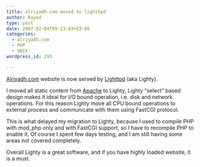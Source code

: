 ```yaml
---
title: alriyadh.com moved to lighttpd
author: Rayed
type: post
date: 2007-02-04T09:23:03+03:00
categories:
  - alriyadh.com
  - PHP
  - UNIX
wordpress_id: 293

---
```

<p><a href="http://www.alriyadh.com/">Alriyadh.com</a> website is now served by <a href="http://www.lighttpd.net/">Lighttpd</a> (aka Lighty).</p>
<p>I moved all static content from <a href="http://httpd.apache.org/">Apache</a> to Lighty, Lighty &#8220;select&#8221; based design makes it ideal for I/O bound operation, i.e. disk and network operations. For this reason Lighty move all CPU bound operations to external process and communicate with them using FastCGI protocol.</p>
<p>This is what delayed my migration to Lighty, because I used to compile PHP with mod_php only and with FastCGI support, so I have to recompile PHP to enable it. Of course I spent few days testing, and I am still having some areas not covered completely.</p>
<p>Overall Lighty is a great software, and if you have highly loaded website, it is a must.</p>

